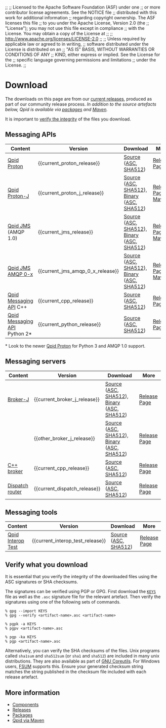 ;;
;; Licensed to the Apache Software Foundation (ASF) under one
;; or more contributor license agreements.  See the NOTICE file
;; distributed with this work for additional information
;; regarding copyright ownership.  The ASF licenses this file
;; to you under the Apache License, Version 2.0 (the
;; "License"); you may not use this file except in compliance
;; with the License.  You may obtain a copy of the License at
;; 
;;   http://www.apache.org/licenses/LICENSE-2.0
;; 
;; Unless required by applicable law or agreed to in writing,
;; software distributed under the License is distributed on an
;; "AS IS" BASIS, WITHOUT WARRANTIES OR CONDITIONS OF ANY
;; KIND, either express or implied.  See the License for the
;; specific language governing permissions and limitations
;; under the License.
;;

# Download

The downloads on this page are from our [current releases]({{site_url}}/releases/index.html#current-releases), produced as part of our community release process.
*In addition to the source artefacts below, Qpid is available via [packages](packages.html) and [Maven](maven.html).*

It is important to [verify the integrity](#verify-what-you-download) of the files you download.

## Messaging APIs

| Content | Version | Download  | More |
| ------- | ------- | --------  | ---- |
| [Qpid Proton]({{site_url}}/proton/index.html) | {{current_proton_release}} | [Source](https://www.apache.org/dyn/closer.lua?filename=qpid/proton/{{current_proton_release}}/qpid-proton-{{current_proton_release}}.tar.gz&action=download) ([ASC](https://downloads.apache.org/qpid/proton/{{current_proton_release}}/qpid-proton-{{current_proton_release}}.tar.gz.asc), [SHA512](https://downloads.apache.org/qpid/proton/{{current_proton_release}}/qpid-proton-{{current_proton_release}}.tar.gz.sha512)) | [Release Page]({{current_proton_release_url}}/index.html) |
| [Qpid Proton-J]({{site_url}}/proton/index.html) | {{current_proton_j_release}} | [Source](https://www.apache.org/dyn/closer.lua?filename=qpid/proton-j/{{current_proton_j_release}}/apache-qpid-proton-j-{{current_proton_j_release}}-src.tar.gz&action=download) ([ASC](https://downloads.apache.org/qpid/proton-j/{{current_proton_j_release}}/apache-qpid-proton-j-{{current_proton_j_release}}-src.tar.gz.asc), [SHA512](https://downloads.apache.org/qpid/proton-j/{{current_proton_j_release}}/apache-qpid-proton-j-{{current_proton_j_release}}-src.tar.gz.sha512)),  [Binary](https://www.apache.org/dyn/closer.lua?filename=qpid/proton-j/{{current_proton_j_release}}/apache-qpid-proton-j-{{current_proton_j_release}}-bin.tar.gz&action=download) ([ASC](https://downloads.apache.org/qpid/proton-j/{{current_proton_j_release}}/apache-qpid-proton-j-{{current_proton_j_release}}-bin.tar.gz.asc), [SHA512](https://downloads.apache.org/qpid/proton-j/{{current_proton_j_release}}/apache-qpid-proton-j-{{current_proton_j_release}}-bin.tar.gz.sha512)) | [Release Page]({{current_proton_j_release_url}}/index.html), [Maven](maven.html) |
| [Qpid JMS]({{site_url}}/components/jms/index.html) (AMQP 1.0) | {{current_jms_release}} | [Source](https://www.apache.org/dyn/closer.lua?filename=qpid/jms/{{current_jms_release}}/apache-qpid-jms-{{current_jms_release}}-src.tar.gz&action=download) ([ASC](https://downloads.apache.org/qpid/jms/{{current_jms_release}}/apache-qpid-jms-{{current_jms_release}}-src.tar.gz.asc), [SHA512](https://downloads.apache.org/qpid/jms/{{current_jms_release}}/apache-qpid-jms-{{current_jms_release}}-src.tar.gz.sha512)),  [Binary](https://www.apache.org/dyn/closer.lua?filename=qpid/jms/{{current_jms_release}}/apache-qpid-jms-{{current_jms_release}}-bin.tar.gz&action=download)  ([ASC](https://downloads.apache.org/qpid/jms/{{current_jms_release}}/apache-qpid-jms-{{current_jms_release}}-bin.tar.gz.asc), [SHA512](https://downloads.apache.org/qpid/jms/{{current_jms_release}}/apache-qpid-jms-{{current_jms_release}}-bin.tar.gz.sha512)) | [Release Page]({{current_jms_release_url}}/index.html), [Maven](maven.html)|
| [Qpid JMS AMQP 0-x]({{site_url}}/components/jms/amqp-0-x.html) | {{current_jms_amqp_0_x_release}} | [Source](https://www.apache.org/dyn/closer.lua?filename=qpid/jms-amqp-0-x/{{current_jms_amqp_0_x_release}}/apache-qpid-jms-amqp-0-x-{{current_jms_amqp_0_x_release}}-src.tar.gz&action=download) ([ASC](https://downloads.apache.org/qpid/jms-amqp-0-x/{{current_jms_amqp_0_x_release}}/apache-qpid-jms-amqp-0-x-{{current_jms_amqp_0_x_release}}-src.tar.gz.asc), [SHA512](https://downloads.apache.org/qpid/jms-amqp-0-x/{{current_jms_amqp_0_x_release}}/apache-qpid-jms-amqp-0-x-{{current_jms_amqp_0_x_release}}-src.tar.gz.sha512)),  [Binary](https://www.apache.org/dyn/closer.lua?filename=qpid/jms-amqp-0-x/{{current_jms_amqp_0_x_release}}/binaries/apache-qpid-jms-amqp-0-x-{{current_jms_amqp_0_x_release}}-bin.tar.gz&action=download) ([ASC](https://downloads.apache.org/qpid/jms-amqp-0-x/{{current_jms_amqp_0_x_release}}/binaries/apache-qpid-jms-amqp-0-x-{{current_jms_amqp_0_x_release}}-bin.tar.gz.asc), [SHA512](https://downloads.apache.org/qpid/jms-amqp-0-x/{{current_jms_amqp_0_x_release}}/binaries/apache-qpid-jms-amqp-0-x-{{current_jms_amqp_0_x_release}}-bin.tar.gz.sha512)) | [Release Page]({{current_jms_amqp_0_x_release_url}}/index.html), [Maven](maven.html) |
| [Qpid Messaging API]({{site_url}}/components/messaging-api/index.html) C++ | {{current_cpp_release}} | [Source](https://www.apache.org/dyn/closer.lua?filename=qpid/cpp/{{current_cpp_release}}/qpid-cpp-{{current_cpp_release}}.tar.gz&action=download)  ([ASC](https://downloads.apache.org/qpid/cpp/{{current_cpp_release}}/qpid-cpp-{{current_cpp_release}}.tar.gz.asc), [SHA512](https://downloads.apache.org/qpid/cpp/{{current_cpp_release}}/qpid-cpp-{{current_cpp_release}}.tar.gz.sha512)) | [Release Page]({{current_cpp_release_url}}/index.html) |
| [Qpid Messaging API]({{site_url}}/components/messaging-api/index.html) Python 2* | {{current_python_release}} | [Source](https://www.apache.org/dyn/closer.lua?filename=qpid/python/{{current_python_release}}/qpid-python-{{current_python_release}}.tar.gz&action=download) ([ASC](https://downloads.apache.org/qpid/python/{{current_python_release}}/qpid-python-{{current_python_release}}.tar.gz.asc), [SHA512](https://downloads.apache.org/qpid/python/{{current_python_release}}/qpid-python-{{current_python_release}}.tar.gz.sha512)) | [Release Page]({{current_python_release_url}}/index.html) |

\* Look to the newer [Qpid Proton](http://qpid.apache.org/proton) for Python 3 and AMQP 1.0 support.

## Messaging servers

| Content | Version | Download | More |
| ------- | ------- | -------- | ---- |
| [Broker-J]({{site_url}}/components/broker-j/index.html) | {{current_broker_j_release}} | [Source](https://www.apache.org/dyn/closer.lua?filename=qpid/broker-j/{{current_broker_j_release}}/apache-qpid-broker-j-{{current_broker_j_release}}-src.tar.gz&action=download) ([ASC](https://downloads.apache.org/qpid/broker-j/{{current_broker_j_release}}/apache-qpid-broker-j-{{current_broker_j_release}}-src.tar.gz.asc), [SHA512](https://downloads.apache.org/qpid/broker-j/{{current_broker_j_release}}/apache-qpid-broker-j-{{current_broker_j_release}}-src.tar.gz.sha512)),  [Binary](https://www.apache.org/dyn/closer.lua?filename=qpid/broker-j/{{current_broker_j_release}}/binaries/apache-qpid-broker-j-{{current_broker_j_release}}-bin.tar.gz&action=download) ([ASC](https://downloads.apache.org/qpid/broker-j/{{current_broker_j_release}}/binaries/apache-qpid-broker-j-{{current_broker_j_release}}-bin.tar.gz.asc), [SHA512](https://downloads.apache.org/qpid/broker-j/{{current_broker_j_release}}/binaries/apache-qpid-broker-j-{{current_broker_j_release}}-bin.tar.gz.sha512)) | [Release Page]({{current_broker_j_release_url}}/index.html) |
| &#160;                                                 | {{other_broker_j_release}} | [Source](https://www.apache.org/dyn/closer.lua?filename=qpid/broker-j/{{other_broker_j_release}}/apache-qpid-broker-j-{{other_broker_j_release}}-src.tar.gz&action=download) ([ASC](https://downloads.apache.org/qpid/broker-j/{{other_broker_j_release}}/apache-qpid-broker-j-{{other_broker_j_release}}-src.tar.gz.asc), [SHA512](https://downloads.apache.org/qpid/broker-j/{{other_broker_j_release}}/apache-qpid-broker-j-{{other_broker_j_release}}-src.tar.gz.sha512)),  [Binary](https://www.apache.org/dyn/closer.lua?filename=qpid/broker-j/{{other_broker_j_release}}/binaries/apache-qpid-broker-j-{{other_broker_j_release}}-bin.tar.gz&action=download) ([ASC](https://downloads.apache.org/qpid/broker-j/{{other_broker_j_release}}/binaries/apache-qpid-broker-j-{{other_broker_j_release}}-bin.tar.gz.asc), [SHA512](https://downloads.apache.org/qpid/broker-j/{{other_broker_j_release}}/binaries/apache-qpid-broker-j-{{other_broker_j_release}}-bin.tar.gz.sha512)) | [Release Page]({{site_url}}/releases/qpid-broker-j-{{other_broker_j_release}}/index.html) |
| [C++ broker]({{site_url}}/components/cpp-broker/index.html) | {{current_cpp_release}} | [Source](https://www.apache.org/dyn/closer.lua?filename=qpid/cpp/{{current_cpp_release}}/qpid-cpp-{{current_cpp_release}}.tar.gz&action=download) ([ASC](https://downloads.apache.org/qpid/cpp/{{current_cpp_release}}/qpid-cpp-{{current_cpp_release}}.tar.gz.asc), [SHA512](https://downloads.apache.org/qpid/cpp/{{current_cpp_release}}/qpid-cpp-{{current_cpp_release}}.tar.gz.sha512)) | [Release Page]({{current_cpp_release_url}}/index.html) |
| [Dispatch router]({{site_url}}/components/dispatch-router/index.html) | {{current_dispatch_release}} | [Source](https://www.apache.org/dyn/closer.lua?filename=qpid/dispatch/{{current_dispatch_release}}/qpid-dispatch-{{current_dispatch_release}}.tar.gz&action=download) ([ASC](https://downloads.apache.org/qpid/dispatch/{{current_dispatch_release}}/qpid-dispatch-{{current_dispatch_release}}.tar.gz.asc), [SHA512](https://downloads.apache.org/qpid/dispatch/{{current_dispatch_release}}/qpid-dispatch-{{current_dispatch_release}}.tar.gz.sha512)) | [Release Page]({{current_dispatch_release_url}}/index.html) |

## Messaging tools

| Content | Version | Download | More |
| ------- | ------- | -------- | ---- |
|[Qpid Interop Test]({{site_url}}/components/interop-test/index.html) | {{current_interop_test_release}} | [Source](https://www.apache.org/dyn/closer.lua?filename=qpid/interop-test/{{current_interop_test_release}}/qpid-interop-test-{{current_interop_test_release}}.tar.gz&action=download) ([ASC](https://downloads.apache.org/qpid/interop-test/{{current_interop_test_release}}/qpid-interop-test-{{current_interop_test_release}}.tar.gz.asc), [SHA512](https://downloads.apache.org/qpid/interop-test/{{current_interop_test_release}}/qpid-interop-test-{{current_interop_test_release}}.tar.gz.sha512)) |  [Release Page]({{current_interop_test_release_url}}/index.html) |

## Verify what you download

It is essential that you verify the integrity of the downloaded files
using the ASC signatures or SHA checksums.

The signatures can be verified using PGP or GPG. First download
the [`KEYS`](https://downloads.apache.org/qpid/KEYS) file as well as the
`.asc` signature file for the relevant artefact. Then verify the signatures
using one of the following sets of commands.

    % gpg --import KEYS
    % gpg --verify <artifact-name>.asc <artifact-name>

    % pgpk -a KEYS
    % pgpv <artifact-name>.asc

    % pgp -ka KEYS
    % pgp <artifact-name>.asc

Alternatively, you can verify the SHA checksums of the
files. Unix programs called `sha1sum` and `sha512sum` (or `sha1` and
`sha512`) are included in many unix distributions.  They are also
available as part of
[GNU Coreutils](http://www.gnu.org/software/coreutils/). For
Windows users, [FSUM](http://www.slavasoft.com/fsum/) supports this.
Ensure your generated checksum string matches the string
published in the checksum file included with each release artefact.

## More information

 - [Components]({{site_url}}/components/index.html)
 - [Releases]({{site_url}}/releases/index.html)
 - [Packages](packages.html)
 - [Qpid via Maven](maven.html)
